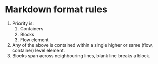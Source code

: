 # Markdown format rules

1. Priority is:
    1. Containers
    2. Blocks
    3. Flow element
2. Any of the above is contained within a single higher or same (flow,
   container) level element.
3. Blocks span across neighbouring lines, blank line breaks a block.

